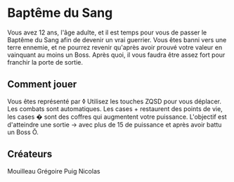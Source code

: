 # Baptême du Sang

Vous avez 12 ans, l'âge adulte, et il est temps pour vous de passer le Baptême du Sang afin de devenir un vrai guerrier. 
Vous êtes banni vers une terre ennemie, et ne pourrez revenir qu'après avoir prouvé votre valeur en vainquant au moins un Boss. Après quoi, il vous faudra être assez fort pour franchir la porte de sortie. 

## Comment jouer

Vous êtes représenté par ◊
Utilisez les touches ZQSD pour vous déplacer. Les combats sont automatiques. Les cases + restaurent des points de vie, les cases � sont des coffres qui augmentent votre puissance.
L'objectif est d'atteindre une sortie → avec plus de 15 de puissance et après avoir battu un Boss Ŏ.

## Créateurs 
Mouilleau Grégoire
Puig Nicolas
